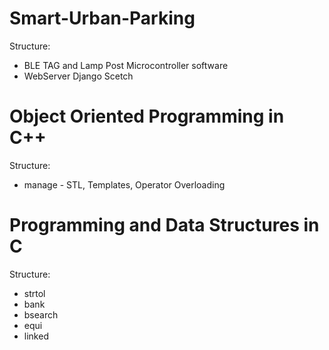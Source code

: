 # Smart-Urban-Parking
Structure:

* BLE TAG and Lamp Post Microcontroller software
* WebServer Django Scetch

# Object Oriented Programming in C++
Structure:

* manage - STL, Templates, Operator Overloading

# Programming and Data Structures in C

Structure:

* strtol
* bank
* bsearch
* equi
* linked
